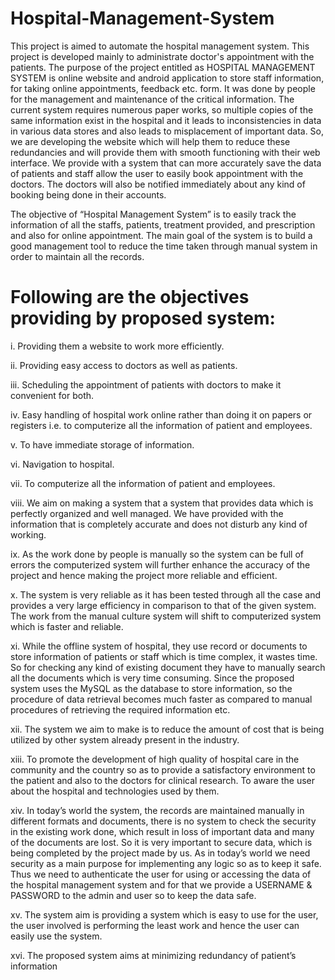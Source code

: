 # Hospital-Management-System

This project is aimed to automate the hospital management system. This project is developed mainly to administrate doctor's appointment with the patients. The purpose of the project entitled as HOSPITAL MANAGEMENT SYSTEM is online website and android application to store staff information, for taking online appointments, feedback etc. form. It was done by people for the management and maintenance of the critical information. The current system requires numerous paper works, so multiple copies of the same information exist in the hospital and it leads to inconsistencies in data in various data stores and also leads to misplacement of important data. So, we are developing the website which will help them to reduce these redundancies and will provide them with smooth functioning with their web interface. We provide with a system that can more accurately save the data of patients and staff allow the user to easily book appointment with the doctors. The doctors will also be notified immediately about any kind of booking being done in their accounts.

The objective of “Hospital Management System” is to easily track the information of all the staffs, patients, treatment provided, and prescription and also for online appointment. The main goal of the system is to build a good management tool to reduce the time taken through manual system in order to maintain all the records.

# Following are the objectives providing by proposed system:

i. Providing them a website to work more efficiently. 

ii. Providing easy access to doctors as well as patients. 

iii. Scheduling the appointment of patients with doctors to make it convenient for both. 

iv. Easy handling of hospital work online rather than doing it on papers or registers i.e. to computerize all the information of patient and employees. 

v. To have immediate storage of information. 

vi. Navigation to hospital. 

vii. To computerize all the information of patient and employees. 

viii. We aim on making a system that a system that provides data which is perfectly organized and well managed. We have provided with the information that is completely accurate and does not disturb any kind of working. 

ix. As the work done by people is manually so the system can be full of errors the computerized system will further enhance the accuracy of the project and hence making the project more reliable and efficient. 

x. The system is very reliable as it has been tested through all the case and provides a very large efficiency in comparison to that of the given system. The work from the manual culture system will shift to computerized system which is faster and reliable. 

xi. While the offline system of hospital, they use record or documents to store information of patients or staff which is time complex, it wastes time. So for checking any kind of existing document they have to manually search all the documents which is very time consuming. Since the proposed system uses the MySQL as the database to store information, so the procedure of data retrieval becomes much faster as compared to manual procedures of retrieving the required information etc. 

xii. The system we aim to make is to reduce the amount of cost that is being utilized by other system already present in the industry. 

xiii. To promote the development of high quality of hospital care in the community and the country so as to provide a satisfactory environment to the patient and also to the doctors for clinical research. To aware the user about the hospital and technologies used by them. 

xiv. In today’s world the system, the records are maintained manually in different formats and documents, there is no system to check the security in the existing work done, which result in loss of important data and many of the documents are lost. So it is very important to secure data, which is being completed by the project made by us. As in today’s world we need security as a main purpose for implementing any logic so as to keep it safe. Thus we need to authenticate the user for using or accessing the data of the hospital management system and for that we provide a USERNAME & PASSWORD to the admin and user so to keep the data safe. 

xv. The system aim is providing a system which is easy to use for the user, the user involved is performing the least work and hence the user can easily use the system. 

xvi. The proposed system aims at minimizing redundancy of patient’s information
